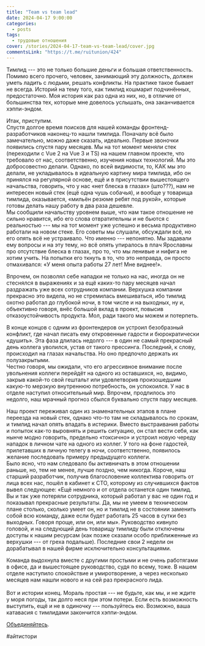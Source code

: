 ```yaml
---
title: "Team vs team lead"
date: 2024-04-17 9:00:00
categories:
  - posts
tags:
  - трудовые отношения
cover: /stories/2024-04-17-team-vs-team-lead/cover.jpg
commentsLink: "https://t.me/ruitunion/424"
---
```


Тимлид --- это не только большие деньги и большая ответственность. Помимо всего
прочего, человек, занимающий эту должность, должен уметь ладить с людьми, решать
конфликты. На практике такое бывает не всегда. Историй на тему того, как тимлид
кошмарит подчинённых, предостаточно. Моя история как раз одна из них, но, в
отличие от большинства тех, которые мне довелось услышать, она заканчивается
хэппи-эндом.

Итак, приступим.\
Спустя долгое время поисков для нашей команды фронтенд-разработчиков наконец-то
нашли тимлида. Поначалу всё было замечательно, можно даже сказать, идеально.
Первые звоночки появились спустя пару месяцев. Мы на тот момент меняли стек
(переходили с Vue 2 на Vue 3 и TS) на нашем главном проекте, что требовало от
нас, соответственно, изучения новых технологий. Мы это добросовестно делали.
Однако, по всей видимости, то, КАК мы это делали, не укладывалось в идеальную
картину мира тимлида, ибо он принялся на регулярной основе, ещё и в присутствии
вышестоящего начальства, говорить, что у нас «нет блеска в глазах» (што???), нам
не интересен новый стек (ещё одна чушь собачья), и вообще у товарища тимлида,
оказывается, «мильён резюме ребят под рукой», которые готовы делать нашу работу
в два раза дешевле.\
Мы сообщили начальству уровнем выше, что нам такое отношение не сильно нравится,
ибо его слова отвратительны и не бьются с реальностью --- мы на тот момент уже
успешно и весьма продуктивно работали на новом стеке. Его советы мы слушали,
обсуждали всё, но его опять всё не устраивало. Что именно --- непонятно. Мы
задавали ему вопросы и на эту тему, но всё опять упиралось в плач Ярославны про
отсутствие блеска в глазах, про то, что мы ленивые и нифига не хотим учить. На
попытки его ткнуть в то, что это неправда, он просто отмахивался: «У меня опыта
работы 27 лет! Мне виднее!».

Впрочем, он позволял себе нападки не только на нас, иногда он не стеснялся в
выражениях и за ещё каких-то пару месяцев начал раздражать уже всех сотрудников
компании. Верхушка компании прекрасно это видела, но не стремилась вмешиваться,
ибо тимлид охотно работал до глубокой ночи, в том числе и на выходных, ну и,
объективно говоря, внёс большой вклад в проект, повысив отказоустойчивость
продукта. Мол, ради такого мы можем и потерпеть.

В конце концов с одним из фронтендеров он устроил безобразный конфликт, где
начал писать ему откровенные гадости и бюрократически «душить». Эта фаза длилась
недолго --- в один не самый прекрасный день коллега уволился, устав от такого
прессинга. Последний, к слову, происходил на глазах начальства. Но оно предпочло
держать их полузакрытыми.\
Честно говоря, мы ожидали, что его агрессивное внимание после увольнения коллеги
перейдёт на одного из оставшихся, но, видимо, закрыв какой-то свой гештальт или
удовлетворив произошедшим какую-то мерзкую внутреннюю потребность, он
успокоился. У нас в отделе наступил относительный мир. Впрочем, продлилось это
недолго, наш мрачный прогноз сбылся буквально спустя пару месяцев.

Наш проект переживал один из знаменательных этапов в плане переезда на новый
стек, однако что-то там не складывалось по срокам, и тимлид начал опять впадать
в истерики. Вместо выстраивания работы и попыток как-то выровнять и решить
ситуацию, он стал вести себя, как нынче модно говорить, предельно «токсично» и
устроил новую череду нападок в личном чате на одного из коллег. У того на фоне
гадостей, прилетавших в личную телегу в ночи, соответственно, появилось желание
последовать примеру предыдущего коллеги.\
Было ясно, что нам следовало бы активничать в этом отношении раньше, но, тем не
менее, лучше поздно, чем никогда. Короче, наш старший разработчик, получив
благословение коллектива говорить от лица всех нас, пошёл в кабинет к СТО,
которому из случившихся фактов вывел следующее: «Ещё немного и от отдела
останется один тимлид. Вы и так уже потеряли сотрудника, который работал у вас
не один год и показывал прекрасные результаты. Да, мы не умеем в техническом
плане столько, сколько умеет он, но и тимлид не в состоянии заменить собой всю
команду, даже если будет работать 25 часов в сутки без выходных. Говоря проще,
или он, или мы». Руководство кивнуло головой, и на следующий день товарищу
тимлиду были отключены доступы к нашим ресурсам (как позже сказали особо
приближенные из верхушки --- от греха подальше). Последние свои 2 недели он
дорабатывал в нашей фирме исключительно консультациями.

Команда выдохнула вместе с другими простыми и не очень работягами в офисе, да и
вышестоящее руководство, судя по всему, тоже. В нашем отделе наступило
спокойствие и умиротворение, а через несколько месяцев нам нашли нового и на сей
раз прекрасного лида.\
\
Вот и истории конец. Мораль простая --- не будьте, как мы, и не ждите у моря
погоды, так долго неся при этом потери. Если есть возможность выступить, ещё и
не в одиночку --- пользуйтесь ею. Возможно, ваша катавасия с тимлидами
закончится хэппи-эндом.

[Объединяйтесь](http://ruitunion.org/materials/).

#айтистори
